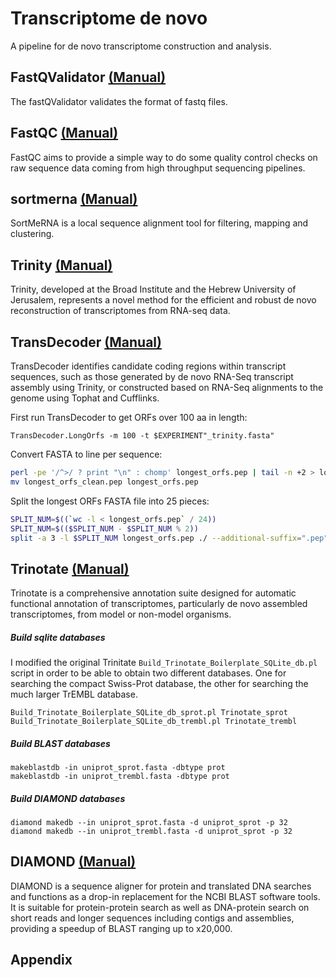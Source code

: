 # Transcriptome de novo  
A pipeline for de novo transcriptome construction and analysis.

## FastQValidator [(Manual)](https://genome.sph.umich.edu/wiki/FastQValidator)
The fastQValidator validates the format of fastq files.

## FastQC [(Manual)](https://www.bioinformatics.babraham.ac.uk/projects/fastqc/) 
FastQC aims to provide a simple way to do some quality control checks on raw sequence data coming from high throughput sequencing pipelines. 

## sortmerna [(Manual)](https://github.com/biocore/sortmerna/blob/master/README.md) 
SortMeRNA is a local sequence alignment tool for filtering, mapping and clustering.

## Trinity [(Manual)](https://github.com/trinityrnaseq/trinityrnaseq/wiki) 
Trinity, developed at the Broad Institute and the Hebrew University of Jerusalem, represents a novel method for the efficient and robust de novo reconstruction of transcriptomes from RNA-seq data. 

## TransDecoder [(Manual)](https://github.com/TransDecoder/TransDecoder/wiki)
TransDecoder identifies candidate coding regions within transcript sequences, such as those generated by de novo RNA-Seq transcript assembly using Trinity, or constructed based on RNA-Seq alignments to the genome using Tophat and Cufflinks.

First run TransDecoder to get ORFs over 100 aa in length:
```
TransDecoder.LongOrfs -m 100 -t $EXPERIMENT"_trinity.fasta"
```
Convert FASTA to line per sequence:
```bash
perl -pe '/^>/ ? print "\n" : chomp' longest_orfs.pep | tail -n +2 > longest_orfs_clean.pep
mv longest_orfs_clean.pep longest_orfs.pep
```
Split the longest ORFs FASTA file into 25 pieces:
```bash
SPLIT_NUM=$((`wc -l < longest_orfs.pep` / 24))
SPLIT_NUM=$(($SPLIT_NUM - $SPLIT_NUM % 2))
split -a 3 -l $SPLIT_NUM longest_orfs.pep ./ --additional-suffix=".pep" --numeric-suffixes=1
```

## Trinotate [(Manual)](https://trinotate.github.io/) 
Trinotate is a comprehensive annotation suite designed for automatic functional annotation of transcriptomes, particularly de novo assembled transcriptomes, from model or non-model organisms.



##### Build sqlite databases
I modified the original Trinitate `Build_Trinotate_Boilerplate_SQLite_db.pl` script in order to be able to obtain two different databases. One for searching the compact Swiss-Prot database, the other for searching the much larger TrEMBL database. 

```
Build_Trinotate_Boilerplate_SQLite_db_sprot.pl Trinotate_sprot
Build_Trinotate_Boilerplate_SQLite_db_trembl.pl Trinotate_trembl
```

##### Build BLAST databases
```
makeblastdb -in uniprot_sprot.fasta -dbtype prot
makeblastdb -in uniprot_trembl.fasta -dbtype prot
```
##### Build DIAMOND databases
```
diamond makedb --in uniprot_sprot.fasta -d uniprot_sprot -p 32
diamond makedb --in uniprot_trembl.fasta -d uniprot_sprot -p 32
```

## DIAMOND [(Manual)](https://github.com/bbuchfink/diamond) 
DIAMOND is a sequence aligner for protein and translated DNA searches and functions as a drop-in replacement for the NCBI BLAST software tools. It is suitable for protein-protein search as well as DNA-protein search on short reads and longer sequences including contigs and assemblies, providing a speedup of BLAST ranging up to x20,000. 

## Appendix

